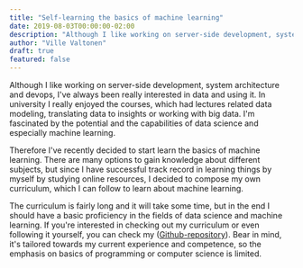 ```yaml
---
title: "Self-learning the basics of machine learning"
date: 2019-08-03T00:00:00-02:00
description: "Although I like working on server-side development, system architecture and devops, I've always been really interested in data and using it. In university I really enjoyed the courses, which had lectures related data modeling, translating data to insights or working with big data. I'm fascinated by the potential and the capabilities of data science and especially machine learning."
author: "Ville Valtonen"
draft: true
featured: false
---
```


Although I like working on server-side development, system architecture and devops, I've always been really interested in data and using it. In university I really enjoyed the courses, which had lectures related data modeling, translating data to insights or working with big data. I'm fascinated by the potential and the capabilities of data science and especially machine learning.

Therefore I've recently decided to start learn the basics of machine learning. There are many options to gain knowledge about different subjects, but since I have successful track record in learning things by myself by studying online resources, I decided to compose my own curriculum, which I can follow to learn about machine learning.

The curriculum is fairly long and it will take some time, but in the end I should have a basic proficiency in the fields of data science and machine learning. If you're interested in checking out my curriculum or even following it yourself, you can check my ([Github-repository](https://github.com/villeval/ml-curriculum)). Bear in mind, it's tailored towards my current experience and competence, so the emphasis on basics of programming or computer science is limited.
